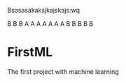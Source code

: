 Bsasasakaksjkajskajs:wq

B
B
B
A
A
A
A
A
A
A
B
B
B
B
B
# FirstML
The first project with machine learning
